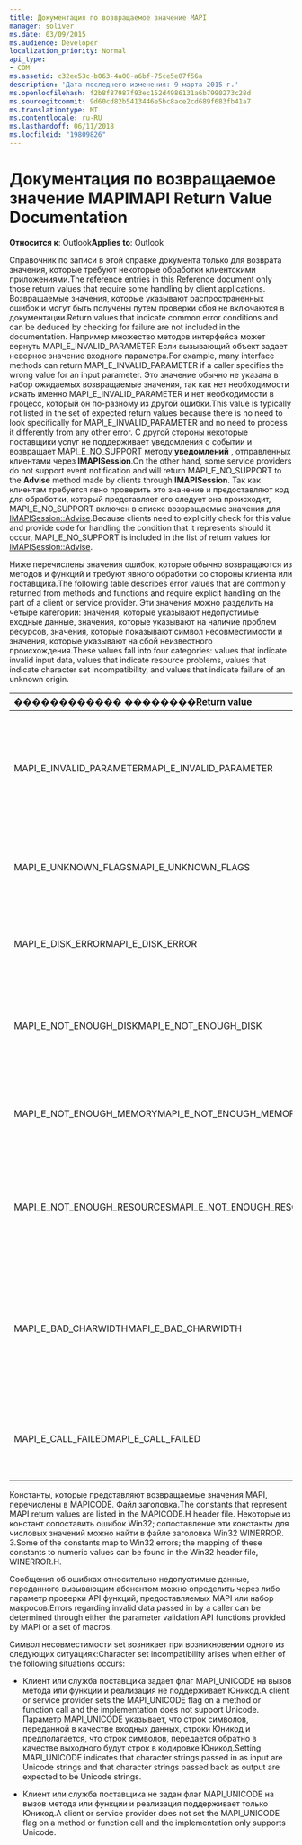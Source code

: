 ```yaml
---
title: Документация по возвращаемое значение MAPI
manager: soliver
ms.date: 03/09/2015
ms.audience: Developer
localization_priority: Normal
api_type:
- COM
ms.assetid: c32ee53c-b063-4a00-a6bf-75ce5e07f56a
description: 'Дата последнего изменения: 9 марта 2015 г.'
ms.openlocfilehash: f2b8f87987f93ec152d4986131a6b7990273c28d
ms.sourcegitcommit: 9d60cd82b5413446e5bc8ace2cd689f683fb41a7
ms.translationtype: MT
ms.contentlocale: ru-RU
ms.lasthandoff: 06/11/2018
ms.locfileid: "19809826"
---
```

# <a name="mapi-return-value-documentation"></a><span data-ttu-id="de66a-103">Документация по возвращаемое значение MAPI</span><span class="sxs-lookup"><span data-stu-id="de66a-103">MAPI Return Value Documentation</span></span>

  
  
<span data-ttu-id="de66a-104">**Относится к**: Outlook</span><span class="sxs-lookup"><span data-stu-id="de66a-104">**Applies to**: Outlook</span></span> 
  
<span data-ttu-id="de66a-105">Справочник по записи в этой справке документа только для возврата значения, которые требуют некоторые обработки клиентскими приложениями.</span><span class="sxs-lookup"><span data-stu-id="de66a-105">The reference entries in this Reference document only those return values that require some handling by client applications.</span></span> <span data-ttu-id="de66a-106">Возвращаемые значения, которые указывают распространенных ошибок и могут быть получены путем проверки сбоя не включаются в документации.</span><span class="sxs-lookup"><span data-stu-id="de66a-106">Return values that indicate common error conditions and can be deduced by checking for failure are not included in the documentation.</span></span> <span data-ttu-id="de66a-107">Например множество методов интерфейса может вернуть MAPI_E_INVALID_PARAMETER Если вызывающий объект задает неверное значение входного параметра.</span><span class="sxs-lookup"><span data-stu-id="de66a-107">For example, many interface methods can return MAPI_E_INVALID_PARAMETER if a caller specifies the wrong value for an input parameter.</span></span> <span data-ttu-id="de66a-108">Это значение обычно не указана в набор ожидаемых возвращаемые значения, так как нет необходимости искать именно MAPI_E_INVALID_PARAMETER и нет необходимости в процесс, который он по-разному из другой ошибки.</span><span class="sxs-lookup"><span data-stu-id="de66a-108">This value is typically not listed in the set of expected return values because there is no need to look specifically for MAPI_E_INVALID_PARAMETER and no need to process it differently from any other error.</span></span> <span data-ttu-id="de66a-109">С другой стороны некоторые поставщики услуг не поддерживает уведомления о событии и возвращает MAPI_E_NO_SUPPORT методу **уведомлений** , отправленных клиентами через **IMAPISession**.</span><span class="sxs-lookup"><span data-stu-id="de66a-109">On the other hand, some service providers do not support event notification and will return MAPI_E_NO_SUPPORT to the **Advise** method made by clients through **IMAPISession**.</span></span> <span data-ttu-id="de66a-110">Так как клиентам требуется явно проверить это значение и предоставляют код для обработки, который представляет его следует она происходит, MAPI_E_NO_SUPPORT включен в списке возвращаемые значения для [IMAPISession::Advise](imapisession-advise.md).</span><span class="sxs-lookup"><span data-stu-id="de66a-110">Because clients need to explicitly check for this value and provide code for handling the condition that it represents should it occur, MAPI_E_NO_SUPPORT is included in the list of return values for [IMAPISession::Advise](imapisession-advise.md).</span></span>
  
<span data-ttu-id="de66a-111">Ниже перечислены значения ошибок, которые обычно возвращаются из методов и функций и требуют явного обработки со стороны клиента или поставщика.</span><span class="sxs-lookup"><span data-stu-id="de66a-111">The following table describes error values that are commonly returned from methods and functions and require explicit handling on the part of a client or service provider.</span></span> <span data-ttu-id="de66a-112">Эти значения можно разделить на четыре категории: значения, которые указывают недопустимые входные данные, значения, которые указывают на наличие проблем ресурсов, значения, которые показывают символ несовместимости и значения, которые указывают на сбой неизвестного происхождения.</span><span class="sxs-lookup"><span data-stu-id="de66a-112">These values fall into four categories: values that indicate invalid input data, values that indicate resource problems, values that indicate character set incompatibility, and values that indicate failure of an unknown origin.</span></span>
  
|<span data-ttu-id="de66a-113">**������������ ��������**</span><span class="sxs-lookup"><span data-stu-id="de66a-113">**Return value**</span></span>|<span data-ttu-id="de66a-114">**Описание**</span><span class="sxs-lookup"><span data-stu-id="de66a-114">**Description**</span></span>|
|:-----|:-----|
|<span data-ttu-id="de66a-115">MAPI_E_INVALID_PARAMETER</span><span class="sxs-lookup"><span data-stu-id="de66a-115">MAPI_E_INVALID_PARAMETER</span></span>  <br/> |<span data-ttu-id="de66a-116">Один или несколько параметров, передаваемый в метод или функции недействительны.</span><span class="sxs-lookup"><span data-stu-id="de66a-116">One or more of the parameters passed into the method or functions were not valid.</span></span>  <br/> |
|<span data-ttu-id="de66a-117">MAPI_E_UNKNOWN_FLAGS</span><span class="sxs-lookup"><span data-stu-id="de66a-117">MAPI_E_UNKNOWN_FLAGS</span></span>  <br/> |<span data-ttu-id="de66a-118">Одно или несколько значений для параметра флаги недействительны.</span><span class="sxs-lookup"><span data-stu-id="de66a-118">One or more values for a flags parameter were not valid.</span></span>  <br/> |
|<span data-ttu-id="de66a-119">MAPI_E_DISK_ERROR</span><span class="sxs-lookup"><span data-stu-id="de66a-119">MAPI_E_DISK_ERROR</span></span>  <br/> |<span data-ttu-id="de66a-120">Возникла проблема запись или чтение данных с диска.</span><span class="sxs-lookup"><span data-stu-id="de66a-120">There was a problem writing to or reading from disk.</span></span>  <br/> |
|<span data-ttu-id="de66a-121">MAPI_E_NOT_ENOUGH_DISK</span><span class="sxs-lookup"><span data-stu-id="de66a-121">MAPI_E_NOT_ENOUGH_DISK</span></span>  <br/> |<span data-ttu-id="de66a-122">Недостаточно места на диске не были доступны для завершения операции.</span><span class="sxs-lookup"><span data-stu-id="de66a-122">Not enough disk space was available to complete the operation.</span></span>  <br/> |
|<span data-ttu-id="de66a-123">MAPI_E_NOT_ENOUGH_MEMORY</span><span class="sxs-lookup"><span data-stu-id="de66a-123">MAPI_E_NOT_ENOUGH_MEMORY</span></span>  <br/> |<span data-ttu-id="de66a-124">Недостаточно памяти не были доступны для завершения операции.</span><span class="sxs-lookup"><span data-stu-id="de66a-124">Not enough memory was available to complete the operation.</span></span>  <br/> |
|<span data-ttu-id="de66a-125">MAPI_E_NOT_ENOUGH_RESOURCES</span><span class="sxs-lookup"><span data-stu-id="de66a-125">MAPI_E_NOT_ENOUGH_RESOURCES</span></span>  <br/> |<span data-ttu-id="de66a-126">Не хватает системных ресурсов, не были доступны для завершения операции.</span><span class="sxs-lookup"><span data-stu-id="de66a-126">Not enough system resources were available to complete the operation.</span></span>  <br/> |
|<span data-ttu-id="de66a-127">MAPI_E_BAD_CHARWIDTH</span><span class="sxs-lookup"><span data-stu-id="de66a-127">MAPI_E_BAD_CHARWIDTH</span></span>  <br/> |<span data-ttu-id="de66a-128">Несовместимость существует в наборах знаков, поддерживаемый вызывающего абонента и реализации.</span><span class="sxs-lookup"><span data-stu-id="de66a-128">An incompatibility exists in the character sets supported by the caller and the implementation.</span></span>  <br/> |
|<span data-ttu-id="de66a-129">MAPI_E_CALL_FAILED</span><span class="sxs-lookup"><span data-stu-id="de66a-129">MAPI_E_CALL_FAILED</span></span>  <br/> |<span data-ttu-id="de66a-130">Происхождения непредвиденные или неизвестная ошибка.</span><span class="sxs-lookup"><span data-stu-id="de66a-130">An error of unexpected or unknown origin occurred.</span></span>  <br/> |
   
<span data-ttu-id="de66a-131">Константы, которые представляют возвращаемые значения MAPI, перечислены в MAPICODE. Файл заголовка.</span><span class="sxs-lookup"><span data-stu-id="de66a-131">The constants that represent MAPI return values are listed in the MAPICODE.H header file.</span></span> <span data-ttu-id="de66a-132">Некоторые из констант сопоставить ошибок Win32; сопоставление эти константы для числовых значений можно найти в файле заголовка Win32 WINERROR. З.</span><span class="sxs-lookup"><span data-stu-id="de66a-132">Some of the constants map to Win32 errors; the mapping of these constants to numeric values can be found in the Win32 header file, WINERROR.H.</span></span>
  
<span data-ttu-id="de66a-133">Сообщения об ошибках относительно недопустимые данные, переданного вызывающим абонентом можно определить через либо параметр проверки API функций, предоставляемых MAPI или набор макросов.</span><span class="sxs-lookup"><span data-stu-id="de66a-133">Errors regarding invalid data passed in by a caller can be determined through either the parameter validation API functions provided by MAPI or a set of macros.</span></span> 
  
<span data-ttu-id="de66a-134">Символ несовместимости set возникает при возникновении одного из следующих ситуациях:</span><span class="sxs-lookup"><span data-stu-id="de66a-134">Character set incompatibility arises when either of the following situations occurs:</span></span>
  
- <span data-ttu-id="de66a-135">Клиент или служба поставщика задает флаг MAPI_UNICODE на вызов метода или функции и реализация не поддерживает Юникод.</span><span class="sxs-lookup"><span data-stu-id="de66a-135">A client or service provider sets the MAPI_UNICODE flag on a method or function call and the implementation does not support Unicode.</span></span> <span data-ttu-id="de66a-136">Параметр MAPI_UNICODE указывает, что строк символов, переданной в качестве входных данных, строки Юникод и предполагается, что строк символов, передается обратно в качестве выходного будут строк в кодировке Юникод.</span><span class="sxs-lookup"><span data-stu-id="de66a-136">Setting MAPI_UNICODE indicates that character strings passed in as input are Unicode strings and that character strings passed back as output are expected to be Unicode strings.</span></span>
    
- <span data-ttu-id="de66a-137">Клиент или служба поставщика не задан флаг MAPI_UNICODE на вызов метода или функции и реализация поддерживает только Юникод.</span><span class="sxs-lookup"><span data-stu-id="de66a-137">A client or service provider does not set the MAPI_UNICODE flag on a method or function call and the implementation only supports Unicode.</span></span>
    

